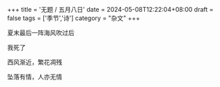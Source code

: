 +++
title = '无题 / 五月八日'
date = 2024-05-08T12:22:04+08:00
draft = false
tags = ['季节','诗']
category = "杂文"
+++

夏末最后一阵海风吹过后

我死了

西风渐近，繁花凋残

坠落有情，人亦无情